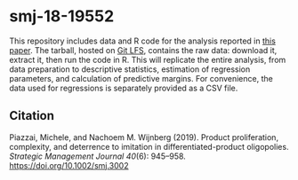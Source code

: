 # smj-18-19552

This repository includes data and R code for the analysis reported in [this paper](https://doi.org/10.1002/smj.3002). The tarball, hosted on [Git LFS](https://git-lfs.com/), contains the raw data: download it, extract it, then run the code in R. This will replicate the entire analysis, from data preparation to descriptive statistics, estimation of regression parameters, and calculation of predictive margins. For convenience, the data used for regressions is separately provided as a CSV file.

## Citation

Piazzai, Michele, and Nachoem M. Wijnberg (2019). Product proliferation, complexity, and deterrence to imitation in differentiated-product oligopolies. _Strategic Management Journal 40_(6): 945–958.
<https://doi.org/10.1002/smj.3002>
